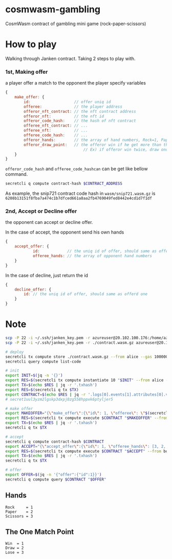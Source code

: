 # cosmwasm-gambling
CosmWasm contract of gambling mini game (rock-paper-scissors)

# How to play
Walking through Janken contract. Taking 2 steps to play with.

### 1st, Making offer
a player offer a match to the opponent
the player specify variables

```javascript
{
	make_offer: {
		id:                   // offer uniq id
		offeree:              // the player address
		offeror_nft_contract: // the nft contract address
		offeror_nft:          // the nft id
		offeror_code_hash:    // the hash of nft contract
		offeree_nft_contract: // ...
		offeree_nft:          // ...
		offeree_code_hash:    // ... 
		offeror_hands:        // the array of hand numbers, Rock=1, Paper=2, Scissors=3
		offeror_draw_point:   // the offeror win if he get more than this total point, win=1 point, draw=0 point, lose=-1 point
	                              // Ex) if offeror win twice, draw once and lose once, then the total point is "1".
	}
}
```

`offeror_code_hash` and `offeree_code_hashcan` can be get like bellow command.
```sh
secretcli q compute contract-hash $CONTRACT_ADDRESS
```
As example, the snip721 contract code hash in `wasm/snip721.wasm.gz` is `6208b13151f8fba7a474c1b7dfced661a8aa2fb4769049fed8442e4cd1d7f1df`

### 2nd, Accept or Decline offer
the opponent can accept or decline offer.

In the case of accept, the opponent send his own hands
```javascript
{
	accept_offer: {
    		id:            // the uniq id of offer, should same as offerd one
    		offeree_hands: // the array of opponent hand numbers
	}
}
```

In the case of decline, just return the id
```javascript
{
	decline_offer: {
		id: // the uniq id of offer, should same as offerd one
	}
}
```


# Note
```sh
scp -P 22 -i ~/.ssh/janken_key.pem -r azureuser@20.102.100.176:/home/azureuser/tak/cosmwasm-gambling/contract.wasm.gz ./
scp -P 22 -i ~/.ssh/janken_key.pem -r ./contract.wasm.gz azureuser@20.121.139.233:/home/azureuser/lab/cosmwasm-gambling/

# deploy
secretcli tx compute store ./contract.wasm.gz --from alice --gas 10000000 -y
secretcli query compute list-code

# init
export INIT=$(jq -n '{}')
export RES=$(secretcli tx compute instantiate 10 "$INIT" --from alice --label janken10 -y --gas 1000000)
export TX=$(echo $RES | jq -r '.txhash')
export RES=$(secretcli q tx $TX)
export CONTRACT=$(echo $RES | jq -r '.logs[0].events[1].attributes[0].value')
# secret1uul3yzm2lgskp3dxpj0zg558hppxk6ptyljer5

# make offer
export MAKEOFFER="{\"make_offer\":{\"id\": 1, \"offeree\": \"$(secretcli keys show bob -a)\", \"offeror_nft_contract\": \"secret1dp972qfjp362m7slfjsvzg6w72ky5reu5he4es\", \"offeror_nft\": \"optional_ID_of_new_token\", \"offeror_code_hash\": \"6208b13151f8fba7a474c1b7dfced661a8aa2fb4769049fed8442e4cd1d7f1df\", \"offeree_nft_contract\": \"secret1dp972qfjp362m7slfjsvzg6w72ky5reu5he4es\", \"offeree_nft\": \"optional_ID_of_new_token2\", \"offeree_code_hash\": \"6208b13151f8fba7a474c1b7dfced661a8aa2fb4769049fed8442e4cd1d7f1df\", \"offeror_hands\": [1, 2, 3], \"offeror_draw_point\": 2}}"
export RES=$(secretcli tx compute execute $CONTRACT "$MAKEOFFER" --from alice -y)
export TX=$(echo $RES | jq -r '.txhash')
secretcli q tx $TX

# accept
secretcli q compute contract-hash $CONTRACT
export ACCEPT="{\"accept_offer\":{\"id\": 1, \"offeree_hands\": [3, 2, 1]}}"
export RES=$(secretcli tx compute execute $CONTRACT "$ACCEPT" --from bob -y)
export TX=$(echo $RES | jq -r '.txhash')
secretcli q tx $TX

# offer
export OFFER=$(jq -n '{"offer":{"id":1}}')
secretcli q compute query $CONTRACT "$OFFER"
```

## Hands
```
Rock     = 1
Paper    = 2
Scissors = 3
```

## The One Match Point
```
Win  = 1
Draw = 2
Lose = 3
```
